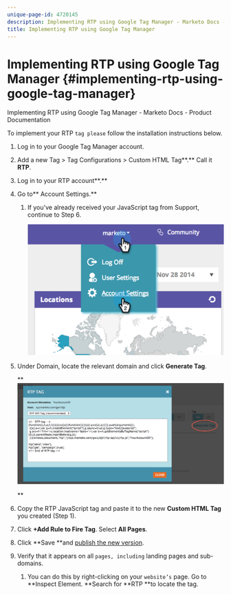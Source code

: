 ```yaml
---
unique-page-id: 4720145
description: Implementing RTP using Google Tag Manager - Marketo Docs - Product Documentation
title: Implementing RTP using Google Tag Manager
---
```


# Implementing RTP using Google Tag Manager {#implementing-rtp-using-google-tag-manager}

Implementing RTP using Google Tag Manager - Marketo Docs - Product Documentation

To implement your RTP `tag please` follow the installation instructions below.

1. Log in to your Google Tag Manager account.

1. Add a new Tag > Tag Configurations >&nbsp;Custom HTML Tag**.** Call it **RTP**.

1. Log in to your RTP account**.**

1. Go to** Account Settings.**

    1. If you've already received your JavaScript tag from Support, continue to Step 6.  
  
       ![](assets/image2014-11-30-15-3a19-3a21.png)

1. Under Domain, locate the relevant domain and click&nbsp;**Generate Tag**.  
  
   ** ![](assets/image2014-11-30-15-3a20-3a17.png)

   **

1. Copy the RTP JavaScript tag and paste it to the new **Custom HTML Tag** you created (Step 1).

1. Click **+Add Rule to Fire Tag**. Select&nbsp;**All Pages**.

1. Click **Save&nbsp;**and [publish the new version](https://support.google.com/tagmanager/answer/2699097?hl=en).

1. Verify that it appears on all `pages, including` landing pages and sub-domains.

    1. You can do this by right-clicking on your `website’s` page. Go to **Inspect Element. **Search for **RTP **to locate the tag.

